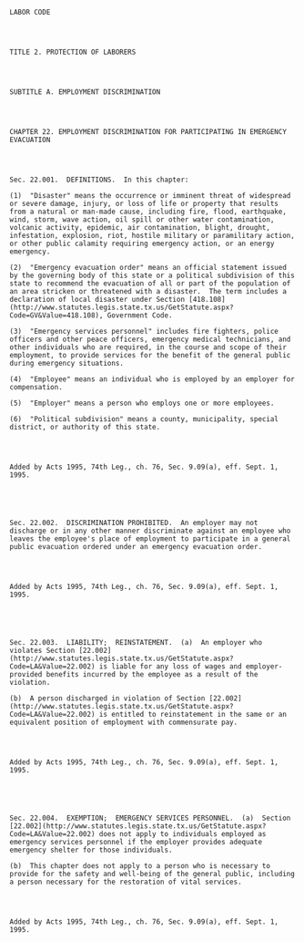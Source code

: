 ﻿
    
    
    	
    					
    
    
    LABOR CODE
    
      
    
    
    TITLE 2. PROTECTION OF LABORERS
    
      
    
    
    SUBTITLE A. EMPLOYMENT DISCRIMINATION
    
      
    
    
    CHAPTER 22. EMPLOYMENT DISCRIMINATION FOR PARTICIPATING IN EMERGENCY EVACUATION
    
      
    
    
    Sec. 22.001.  DEFINITIONS.  In this chapter:
    
    (1)  "Disaster" means the occurrence or imminent threat of widespread or severe damage, injury, or loss of life or property that results from a natural or man-made cause, including fire, flood, earthquake, wind, storm, wave action, oil spill or other water contamination, volcanic activity, epidemic, air contamination, blight, drought, infestation, explosion, riot, hostile military or paramilitary action, or other public calamity requiring emergency action, or an energy emergency.
    
    (2)  "Emergency evacuation order" means an official statement issued by the governing body of this state or a political subdivision of this state to recommend the evacuation of all or part of the population of an area stricken or threatened with a disaster.  The term includes a declaration of local disaster under Section [418.108](http://www.statutes.legis.state.tx.us/GetStatute.aspx?Code=GV&Value=418.108), Government Code.
    
    (3)  "Emergency services personnel" includes fire fighters, police officers and other peace officers, emergency medical technicians, and other individuals who are required, in the course and scope of their employment, to provide services for the benefit of the general public during emergency situations.
    
    (4)  "Employee" means an individual who is employed by an employer for compensation.
    
    (5)  "Employer" means a person who employs one or more employees.
    
    (6)  "Political subdivision" means a county, municipality, special district, or authority of this state.
    
    
    
    
    Added by Acts 1995, 74th Leg., ch. 76, Sec. 9.09(a), eff. Sept. 1, 1995.
    
    
    
    
    
    Sec. 22.002.  DISCRIMINATION PROHIBITED.  An employer may not discharge or in any other manner discriminate against an employee who leaves the employee's place of employment to participate in a general public evacuation ordered under an emergency evacuation order.
    
    
    
    
    Added by Acts 1995, 74th Leg., ch. 76, Sec. 9.09(a), eff. Sept. 1, 1995.
    
    
    
    
    
    Sec. 22.003.  LIABILITY;  REINSTATEMENT.  (a)  An employer who violates Section [22.002](http://www.statutes.legis.state.tx.us/GetStatute.aspx?Code=LA&Value=22.002) is liable for any loss of wages and employer-provided benefits incurred by the employee as a result of the violation.
    
    (b)  A person discharged in violation of Section [22.002](http://www.statutes.legis.state.tx.us/GetStatute.aspx?Code=LA&Value=22.002) is entitled to reinstatement in the same or an equivalent position of employment with commensurate pay.
    
    
    
    
    Added by Acts 1995, 74th Leg., ch. 76, Sec. 9.09(a), eff. Sept. 1, 1995.
    
    
    
    
    
    Sec. 22.004.  EXEMPTION;  EMERGENCY SERVICES PERSONNEL.  (a)  Section [22.002](http://www.statutes.legis.state.tx.us/GetStatute.aspx?Code=LA&Value=22.002) does not apply to individuals employed as emergency services personnel if the employer provides adequate emergency shelter for those individuals.
    
    (b)  This chapter does not apply to a person who is necessary to provide for the safety and well-being of the general public, including a person necessary for the restoration of vital services.
    
    
    
    
    Added by Acts 1995, 74th Leg., ch. 76, Sec. 9.09(a), eff. Sept. 1, 1995.
    
    
    
    
    				
